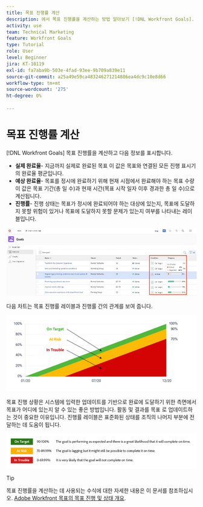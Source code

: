 ```yaml
---
title: 목표 진행률 계산
description: 에서 목표 진행률을 계산하는 방법 알아보기 [!DNL Workfront Goals].
activity: use
team: Technical Marketing
feature: Workfront Goals
type: Tutorial
role: User
level: Beginner
jira: KT-10119
exl-id: fa7aba9b-503e-4fad-93ee-9b709a839e11
source-git-commit: a25a49e59ca483246271214886ea4dc9c10e8d66
workflow-type: tm+mt
source-wordcount: '275'
ht-degree: 0%

---
```


# 목표 진행률 계산

[!DNL Workfront Goals] 목표 진행률을 계산하고 다음 정보를 표시합니다.

* **실제 완료율**- 지금까지 실제로 완료된 목표 이 값은 목표와 연결된 모든 진행 표시기의 완료율 평균입니다.
* **예상 완료율**- 목표를 정시에 완료하기 위해 현재 시점에서 완료해야 하는 목표 수량 이 값은 목표 기간(총 일 수)과 현재 시간(목표 시작 일자 이후 경과한 총 일 수)으로 계산됩니다.
* **진행률**- 진행 상태는 목표가 정시에 완료되어야 하는 대상에 있는지, 목표에 도달하지 못할 위험이 있거나 목표에 도달하지 못할 문제가 있는지 여부를 나타내는 레이블입니다.

![의 목표 진행 상황 스크린샷 [!DNL Workfront Goals]](assets/13-workfront-goals-percent-complete.png)

다음 차트는 목표 진행률 레이블과 진행률 간의 관계를 보여 줍니다.

![목표 진행률 레이블과 진행률 간의 관계를 보여 주는 차트](assets/14-workfront-goals-progress-statuses.jpeg)

목표 진행 상황은 시스템에 입력한 업데이트를 기반으로 완료에 도달하기 위한 측면에서 목표가 어디에 있는지 알 수 있는 좋은 방법입니다. 활동 및 결과를 목표 로 업데이트하는 것이 중요한 이유입니다. 진행률 레이블은 표준화된 상태를 조직의 나머지 부분에 전달하는 데 도움이 됩니다.

![의 다양한 진행률 레이블을 다루는 그래픽 [!DNL Workfront Goals]](assets/15-workfront-goals-progress-bar-code.png)


>[!TIP]
>
>목표 진행률을 계산하는 데 사용되는 수식에 대한 자세한 내용은 이 문서를 참조하십시오. [Adobe Workfront 목표의 목표 진행 및 상태 개요](https://experienceleague.adobe.com/docs/workfront/using/adobe-workfront-goals/goal-management/calculate-goal-progress.html?lang=en#overview-of-goal-progress-and-threshold).

